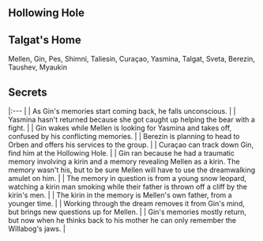## Hollowing Hole


## Talgat's Home

Mellen, Gin, Pes, Shimni, Taliesin, Curaçao, Yasmina, Talgat, Sveta, Berezin, Taushev, Myaukin



## Secrets

|:--- |
| As Gin's memories start coming back, he falls unconscious. |
| Yasmina hasn't returned because she got caught up helping the bear with a fight. |
| Gin wakes while Mellen is looking for Yasmina and takes off, confused by his conflicting memories. |
| Berezin is planning to head to Orben and offers his services to the group. |
| Curaçao can track down Gin, find him at the Hollowing Hole. |
| Gin ran because he had a traumatic memory involving a kirin and a memory revealing Mellen as a kirin. The memory wasn't his, but to be sure Mellen will have to use the dreamwalking amulet on him. |
| The memory in question is from a young snow leopard, watching a kirin man smoking while their father is thrown off a cliff by the kirin's men. |
| The kirin in the memory is Mellen's own father, from a younger time. |
| Working through the dream removes it from Gin's mind, but brings new questions up for Mellen. |
| Gin's memories mostly return, but now when he thinks back to his mother he can only remember the Willabog's jaws. |